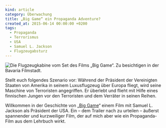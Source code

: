 ```yaml
---
kind: article
category: Überwachung
title: „Big Game“ ein Propaganda Adventure?
created_at: 2015-06-14 00:00:00 +0200
tags:
  - Propaganda
  - Terrorismus
  - USA
  - Samuel L. Jackson
  - Flugzeugabsturz
---
```


![Die Flugzeugkabine vom Set des Films „Big Game“. Zu besichtigen in der
Bavaria Filmstadt.](/assets/images/20150613_115231_mr.jpg)

Stellt euch folgendes Szenario vor: Während der Präsident der Vereinigten
Staaten von Amerika in seinem Luxusflugzeug über Europa fliegt, wird seine
Maschine von Terroristen angegriffen. Er überlebt und flieht mit Hilfe eines
finnischen Jungen vor den Terroristen und dem Verräter in seinen Reihen.

Willkommen in der Geschichte von „[Big Game][trailer]“ einem Film mit Samuel
L. Jackson als Präsident der USA. Ein – dem Trailer nach zu urteilen – äußerst
spannender und kurzweiliger Film, der auf mich aber wie ein Propaganda-Film
aus dem Lehrbuch wirkt.


[trailer]: https://www.youtube.com/watch?v=vR-0mwLXiow
